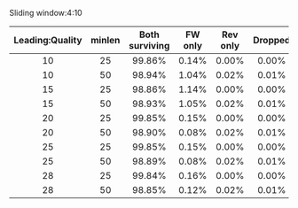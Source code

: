 
Sliding window:4:10

|Leading:Quality|minlen|Both surviving|FW only| Rev only| Dropped |  
|:---:|:---:|:---:|:---:|:---:|:---:|  
| 10 | 25 | 99.86% | 0.14% | 0.00% | 0.00%|  
| 10 | 50 | 98.94% | 1.04% | 0.02% | 0.01% |  
| 15 | 25 | 98.86% | 1.14% | 0.00% | 0.00% |  
| 15 | 50 | 98.93% | 1.05% | 0.02% | 0.01% |  
| 20 | 25 | 99.85% | 0.15% | 0.00% | 0.00% |  
| 20 | 50 | 98.90% | 0.08% | 0.02% | 0.01% |  
| 25 | 25 | 99.85% | 0.15% | 0.00% | 0.00% |  
| 25 | 50 | 98.89% | 0.08% | 0.02% | 0.01% | 
| 28 | 25 | 99.84% | 0.16% | 0.00% | 0.00% |  
| 28 | 50 | 98.85% | 0.12% | 0.02% | 0.01% | 
